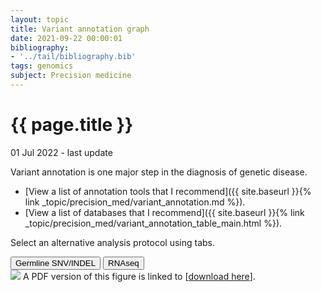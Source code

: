 ```yaml
---
layout: topic
title: Variant annotation graph
date: 2021-09-22 00:00:01
bibliography:
- '../tail/bibliography.bib'
tags: genomics
subject: Precision medicine
---
```

{{ page.title }}
================
<p class="meta">01 Jul 2022 - last update</p>

Variant annotation is one major step in the diagnosis of genetic disease.

* [View a list of annotation tools that I recommend]({{ site.baseurl }}{% link _topic/precision_med/variant_annotation.md %}).
* [View a list of databases that I recommend]({{ site.baseurl }}{% link _topic/precision_med/variant_annotation_table_main.html %}).

<p>Select an alternative analysis protocol using tabs.</p>

<div class="w3-bar w3-black">
<!-- <div class="w3-bar w3-dark-grey"> -->
    <button class="tab tablink w3-green" onclick="openCity(event,'module_GermlineSNV')">Germline SNV/INDEL</button>
    <button class="tab tablink w3-green" onclick="openCity(event,'module_RNAseq')">RNAseq</button>
</div>

<!-- # NOTE:                                    --> 
<!-- # This file must be already online,        --> 
<!-- # it seems that the jekyll tags to         --> 
<!-- # relative path break the downstream html. -->
<div id="module_GermlineSNV" class="w3-container city">
<object type="image/svg+xml" data="https://lawlessgenomics.com/pages/portfolio_live/variant_annotation_graph_v2_side_A.svg">
    <!-- Your fall back here -->
    <img src="image.svg" />
</object>
A PDF version of this figure is linked to [<a href="https://lawlessgenomics.com/pages/portfolio_live/variant_annotation_graph.pdf">download here</a>].
</div>

<div id="module_RNAseq" class="w3-container city" style="display:none">
<object type="image/svg+xml" data="https://lawlessgenomics.com/pages/portfolio_live/variant_annotation_graph_v2_side_A.svg">
    <!-- Your fall back here -->
    <img src="image.svg" />
</object>
</div>

<script>
function openCity(evt, cityName) {
  var i, x, tablinks;
  x = document.getElementsByClassName("city");
  for (i = 0; i < x.length; i++) {
    x[i].style.display = "none";
  }
  tablinks = document.getElementsByClassName("tablink");
  for (i = 0; i < x.length; i++) {
    tablinks[i].className = tablinks[i].className.replace(" w3-green", "");
  }
  document.getElementById(cityName).style.display = "block";
  evt.currentTarget.className += " w3-green";
}
</script>
